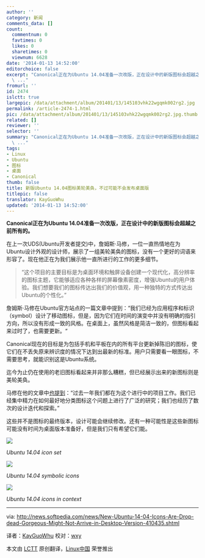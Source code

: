 ```yaml
---
author: ''
category: 新闻
comments_data: []
count:
  commentnum: 0
  favtimes: 0
  likes: 0
  sharetimes: 0
  viewnum: 6628
date: '2014-01-13 14:52:00'
editorchoice: false
excerpt: "Canonical正在为Ubuntu 14.04准备一次改版，正在设计中的新版图标会超越之前所有的。\r\n在上一次UDS(Ubuntu开发者提交)中，詹姆斯马修，一位一直热情地在为Ubuntu设计外观的设计师，展示了一组美轮美奂的图标，没有一
  \ ..."
fromurl: ''
id: 2474
islctt: true
largepic: /data/attachment/album/201401/13/145103vhk22wgqmk002rg2.jpg
permalink: /article-2474-1.html
pic: /data/attachment/album/201401/13/145103vhk22wgqmk002rg2.jpg.thumb.jpg
related: []
reviewer: ''
selector: ''
summary: "Canonical正在为Ubuntu 14.04准备一次改版，正在设计中的新版图标会超越之前所有的。\r\n在上一次UDS(Ubuntu开发者提交)中，詹姆斯马修，一位一直热情地在为Ubuntu设计外观的设计师，展示了一组美轮美奂的图标，没有一
  \ ..."
tags:
- Linux
- Ubuntu
- 图标
- 桌面
- Canonical
thumb: false
title: 新版Ubuntu 14.04图标美轮美奂，不过可能不会发布桌面版
titlepic: false
translator: KayGuoWhu
updated: '2014-01-13 14:52:00'
---
```


**Canonical正在为Ubuntu 14.04准备一次改版，正在设计中的新版图标会超越之前所有的。**


在上一次UDS(Ubuntu开发者提交)中，詹姆斯·马修，一位一直热情地在为Ubuntu设计外观的设计师，展示了一组美轮美奂的图标，没有一个更好的词语来形容了。现在他正在为我们展示他一直所进行的工作的更多细节。



> 
> “这个项目的主要目标是为桌面环境和触屏设备创建一个现代化，高分辨率的图标主题，它能够适应各种各样的屏幕像素密度，增强Ubuntu的用户体验。我们想要我们的图标传达出我们的价值观，用一种独特的方式传达出Ubuntu的个性化。”
> 
> 
> 


詹姆斯·马修在Ubuntu官方站点的一篇文章中提到：“我们已经为应用程序和标识（symbol）设计了移动图标，但是，因为它们在时间的演变中并没有明确的指引方向，所以没有形成一致的风格。在桌面上，虽然风格是简洁一致的，但图标看起来过时了，也需要更新。“


Canonical现在的目标是为包括手机和平板在内的所有平台更新掉陈旧的图标，使它们在不丢失原来辨识度的情况下达到出最新的标准。用户只需要看一眼图标，不需要思考，就能识别这是Ubuntu系统。


迄今为止仍在使用的老旧图标看起来并非那么糟糕，但已经展示出来的新图标则是美轮美奂。


马修在他的文章中[也提到](http://design.canonical.com/2013/12/the-new-ubuntu-icons/)：“过去一年我们都在为这个进行中的项目工作。我们已经集中精力在如何最好地分类图标这个问题上进行了广泛的研究；我们也经历了数次的设计迭代和探索。”


这些并不是图标的最终版本，设计可能会继续修改。还有一种可能性是这些新图标可能没有时间为桌面版本准备好，但是我们只有希望它们能。


![](/data/attachment/album/201401/13/145103vhk22wgqmk002rg2.jpg)


*Ubuntu 14.04 icon set*


![](/data/attachment/album/201401/13/1451055wuoh4dad7n22cx2.png)


*Ubuntu 14.04 symbolic icons*


![](/data/attachment/album/201401/13/145111lgzggz2z90a9lak0.png)


*Ubuntu 14.04 icons in context*




---


via: <http://news.softpedia.com/news/New-Ubuntu-14-04-Icons-Are-Drop-dead-Gorgeous-Might-Not-Arrive-in-Desktop-Version-410435.shtml>


译者：[KayGuoWhu](https://github.com/KayGuoWhu) 校对：[wxy](https://github.com/wxy)


本文由 [LCTT](https://github.com/LCTT/TranslateProject) 原创翻译，[Linux中国](http://linux.cn/) 荣誉推出